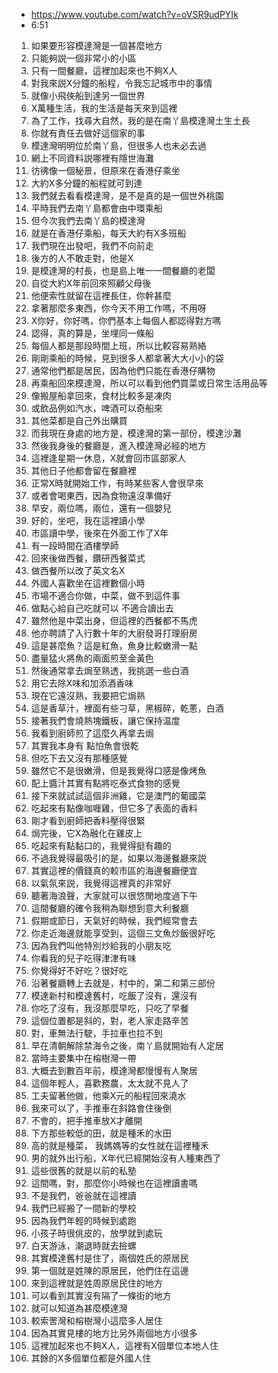 - https://www.youtube.com/watch?v=oVSR9udPYIk
- 6:51

1. 如果要形容模達灣是一個甚麼地方
1. 只能夠説一個非常小的小區
1. 只有一間餐廳，這裡加起來也不夠X人
1. 對我來説X分鐘的船程，令我忘記城市中的事情
1. 就像小飛俠船到達另一個世界
1. X萬種生活，我的生活是每天來到這裡
1. 為了工作，找尋大自然，我的是在南丫島模達灣土生土長
1. 你就有責任去做好這個家的事
1. 模達灣明明位於南丫島，但很多人也未必去過
1. 網上不同資料説哪裡有隱世海灘
1. 彷彿像一個秘景，但原來在香港仔乘坐
1. 大約X多分鐘的船程就可到達
1. 我們就去看看模達灣，是不是真的是一個世外桃園
1. 平時我們去南丫島都會由中環乘船
1. 但今次我們去南丫島的模達灣
1. 就是在香港仔乘船，每天大約有X多班船
1. 我們現在出發吧，我們不向前走
1. 後方的人不敢走對，他是X
1. 是模達灣的村長，也是島上唯一一間餐廳的老闆
1. 自從大約X年前回來照顧父母後
1. 他便索性就留在這裡長住，你幹甚麼
1. 拿著那麼多東西，你今天不用工作嗎，不用呀
1. X你好，你好嗎，你們基本上每個人都認得對方嗎
1. 認得，真的算是，坐埋同一條船
1. 每個人都是那段時間上班，所以比較容易熟絡
1. 剛剛乘船的時候，見到很多人都拿著大大小小的袋
1. 通常他們都是居民，因為他們只能在香港仔購物
1. 再乘船回來模達灣，所以可以看到他們買菜或日常生活用品等
1. 像搬屋船拿回來，食材比較多是凍肉
1. 或飲品例如汽水，啤酒可以奇船來
1. 其他菜都是自己外出購買
1. 而我現在身處的地方是，模達灣的第一部份，模達沙灘
1. 然後我身後的餐廳是，進入模達灣必經的地方
1. 這裡逢星期一休息，X就會回市區部家人
1. 其他日子他都會留在餐廳裡
1. 正常X時就開始工作，有時某些客人會很早來
1. 或者會喝東西，因為食物遠沒準備好
1. 早安，兩位嗎，兩位，還有一個嬰兒
1. 好的，坐吧，我在這裡讀小學
1. 市區讀中學，後來在外面工作了X年
1. 有一段時間在酒樓學師
1. 回來後做西餐，鑽研西餐菜式
1. 做西餐所以改了英文名X
1. 外國人喜歡坐在這裡數個小時
1. 市場不適合你做，中菜，做不到這件事
1. 做點心給自己吃就可以 不適合讀出去
1. 雖然他是中菜出身，但這裡的西餐都不馬虎
1. 他亦聘請了入行數十年的大廚發哥打理廚房
1. 這是甚麼魚？這是紅魚，魚身比較嫩滑一點
1. 盡量猛火將魚的兩面煎至金黃色
1. 然後通常拿去焗至熟透，我挑選一些白酒
1. 用它去除X味和加添酒香味
1. 現在它遠沒熟，我要把它焗熟
1. 這是香草汁，裡面有些刁草，黑椒碎，乾蔥，白酒
1. 接著我們會燒熱塊鐵板，讓它保持温度
1. 我看到廚師煎了這麼久再拿去焗
1. 其實我本身有 點怕魚會很乾
1. 但吃下去又沒有那種感覺
1. 雖然它不是很嫩滑，但是我覺得口感是像烤魚
1. 配上醬汁其實有點將吃泰式食物的感覺
1. 接下來就試試這個非洲雞，它是澳門的葡國菜
1. 吃起來有點像咖喱雞，但它多了表面的香料
1. 剛才看到廚師把香料壓得很緊
1. 焗完後，它X為融化在雞皮上
1. 吃起來有點黏口的，我覺得挺有趣的
1. 不過我覺得最吸引的是，如果以海邊餐廳來説
1. 其實這裡的價錢真的較市區的海邊餐廳便宜
1. 以氣氛來説，我覺得這裡真的非常好
1. 聽著海浪聲，大家就可以很悠閒地度過下午
1. 這間餐廳的確令我稍為聯想到意大利餐廳
1. 假期或節日，天氣好的時候，我們經常會去
1. 你走近海邊就能享受到，這個三文魚炒飯很好吃
1. 因為我們叫他特別炒給我的小朋友吃
1. 你看我的兒子吃得津津有味
1. 你覺得好不好吃？很好吃
1. 沿著餐廳轉上去就是，村中的，第二和第三部份
1. 模達新村和模達舊村，吃飯了沒有，還沒有
1. 你吃了沒有，我沒那麼早吃，只吃了早餐
1. 這個位置都是斜的，對，老人家走路辛苦
1. 對，車無法行駛，手拉車也拉不到
1. 早在清朝解除禁海令之後，南丫島就開始有人定居
1. 當時主要集中在榕樹灣一帶
1. 大概去到數百年前，模達灣都慢慢有人聚居
1. 這個年輕人，喜歡務農，太太就不見人了
1. 工夫留著他做，他乘X元的船程回來澆水
1. 我來可以了，手推車在斜路會住後倒
1. 不會的，把手推車放X才離開
1. 下方那些較低的田，就是種禾的水田
1. 高的就是種菜， 我媽媽等的女性就在這裡種禾
1. 男的就外出行船，X年代已經開始沒有人種東西了
1. 這些很舊的就是以前的私塾
1. 這間嗎，對，那麼你小時候也在這裡讀書嗎
1. 不是我們，爸爸就在這裡讀
1. 我們已經搬了一間新的學校
1. 因為我們年輕的時候到處跑
1. 小孩子時很佻皮的，放學就到處玩
1. 白天游泳，潮退時就去撿螺
1. 其實模達舊村是住了，兩個姓氏的原居民
1. 第一個就是姓陳的原居民，他們住在這邊
1. 來到這裡就是姓周原居民住的地方
1. 可以看到其實沒有隔了一條街的地方
1. 就可以知道為甚麼模達灣
1. 較索罟灣和榕樹灣小這麼多人居住
1. 因為其實見樓的地方比另外兩個地方小很多
1. 這裡加起來也不夠X人，這裡有X個單位本地人住
1. 其餘的X多個單位都是外國人住

